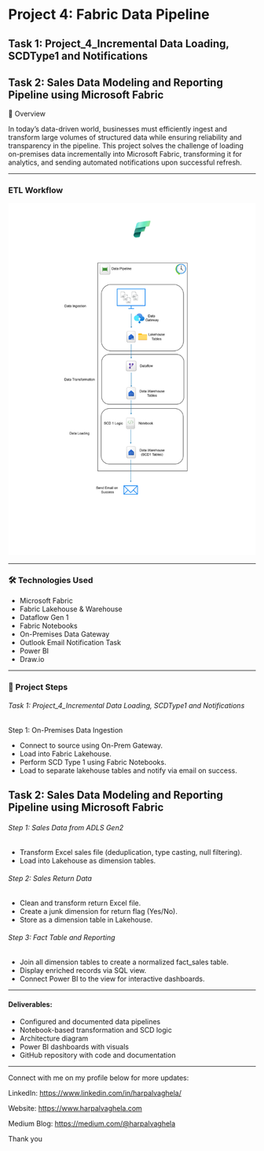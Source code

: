 # Project 4: Fabric Data Pipeline
## Task 1: Project_4_Incremental Data Loading, SCDType1 and Notifications
## Task 2: Sales Data Modeling and Reporting Pipeline using Microsoft Fabric


📌 Overview

In today’s data-driven world, businesses must efficiently ingest and transform large volumes of structured data while ensuring reliability and transparency in the pipeline. This project solves the challenge of loading on-premises data incrementally into Microsoft Fabric, transforming it for analytics, and sending automated notifications upon successful refresh.

---
### ETL Workflow
![ETLWorkflow](./ETLWorkflow.png)

---
### 🛠️ Technologies Used

- Microsoft Fabric 
- Fabric Lakehouse & Warehouse 
- Dataflow Gen 1 
- Fabric Notebooks 
- On-Premises Data Gateway 
- Outlook Email Notification Task 
- Power BI 
- Draw.io

---

### 🧩 Project Steps

###### Task 1: Project_4_Incremental Data Loading, SCDType1 and Notifications
Step 1: On-Premises Data Ingestion
- Connect to source using On-Prem Gateway.
- Load into Fabric Lakehouse.
- Perform SCD Type 1 using Fabric Notebooks.
- Load to separate lakehouse tables and notify via email on success.

## Task 2: Sales Data Modeling and Reporting Pipeline using Microsoft Fabric

###### Step 1: Sales Data from ADLS Gen2
- Transform Excel sales file (deduplication, type casting, null filtering).
- Load into Lakehouse as dimension tables.

###### Step 2: Sales Return Data

- Clean and transform return Excel file.
- Create a junk dimension for return flag (Yes/No).
- Store as a dimension table in Lakehouse.

###### Step 3: Fact Table and Reporting

- Join all dimension tables to create a normalized fact_sales table.
- Display enriched records via SQL view.
- Connect Power BI to the view for interactive dashboards.

---
#### Deliverables: 

- Configured and documented data pipelines 
- Notebook-based transformation and SCD logic 
- Architecture diagram 
- Power BI dashboards with visuals 
- GitHub repository with code and documentation

  
---

Connect with me on my profile below for more updates:

LinkedIn: https://www.linkedin.com/in/harpalvaghela/

Website: https://www.harpalvaghela.com

Medium Blog: https://medium.com/@harpalvaghela

Thank you
